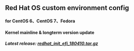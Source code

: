 Red Hat OS custom environment config
-------------------------------

#### for CentOS 6、CentOS 7、Fedora

#### Kernel mainline & longterm version update

##### Latest release: [redhat_init_efi_180410.tar.gz](https://github.com/StarKfeirchris/redhat_init_efi/raw/master/release/redhat_init_efi_180410.tar.gz)

